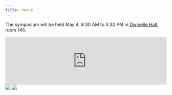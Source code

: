 ```yaml
---
title: Venue
...
```


The symposium will be held May 4, 8:30 AM to 5:30 PM in
[Dwinelle Hall](http://www.berkeley.edu/map?dwinelle), room 145.

<!-- TODO how to display this on medium, but not small, screens? -->
<iframe id="map" src="https://www.google.com/maps/embed?pb=!1m18!1m12!1m3!1d3149.562074147836!2d-122.26279288436788!3d37.87053601441661!2m3!1f0!2f0!3f0!3m2!1i1024!2i768!4f13.1!3m3!1m2!1s0x80857c26610ad571%3A0xbe2fcc5cc90918e1!2sDwinelle+Hall!5e0!3m2!1sen!2sus!4v1522296842184" style="width: 600px; max-width:100%;" frameborder="0" style="border:0" allowfullscreen></iframe>

<img src="https://upload.wikimedia.org/wikipedia/en/5/5d/Dwinelle_hall_uc_berkeley.jpg" />
<img src="https://confluence.ets.berkeley.edu/confluence/download/attachments/51418384/Dw145.jpg?version=1&modificationDate=1496771363000&api=v2"/>
